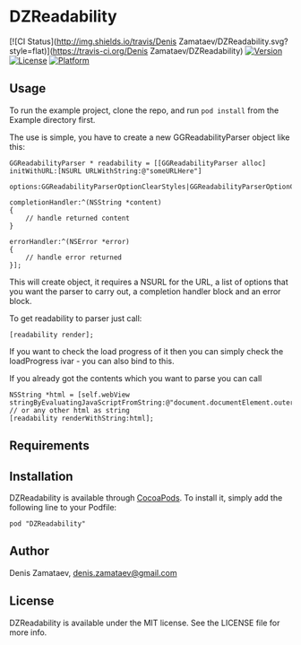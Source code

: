 # DZReadability

[![CI Status](http://img.shields.io/travis/Denis Zamataev/DZReadability.svg?style=flat)](https://travis-ci.org/Denis Zamataev/DZReadability)
[![Version](https://img.shields.io/cocoapods/v/DZReadability.svg?style=flat)](http://cocoadocs.org/docsets/DZReadability)
[![License](https://img.shields.io/cocoapods/l/DZReadability.svg?style=flat)](http://cocoadocs.org/docsets/DZReadability)
[![Platform](https://img.shields.io/cocoapods/p/DZReadability.svg?style=flat)](http://cocoadocs.org/docsets/DZReadability)

## Usage

To run the example project, clone the repo, and run `pod install` from the Example directory first.

The use is simple, you have to create a new GGReadabilityParser object like this:
```
GGReadabilityParser * readability = [[GGReadabilityParser alloc] initWithURL:[NSURL URLWithString:@"someURLHere"]
                                                                   options:GGReadabilityParserOptionClearStyles|GGReadabilityParserOptionClearLinkLists|GGReadabilityParserOptionFixLinks|GGReadabilityParserOptionFixImages|GGReadabilityParserOptionRemoveHeader|GGReadabilityParserOptionRemoveIFrames
                                                           completionHandler:^(NSString *content)
{
    // handle returned content
}
                                                                errorHandler:^(NSError *error) 
{
    // handle error returned
}];
```
This will create object, it requires a NSURL for the URL, a list of options that you want the parser to carry out, a completion handler block and an error block.

To get readability to parser just call:
```
[readability render];
```
If you want to check the load progress of it then you can simply check the loadProgress ivar - you can also bind to this.

If you already got the contents which you want to parse you can call
```
NSString *html = [self.webView stringByEvaluatingJavaScriptFromString:@"document.documentElement.outerHTML"]; // or any other html as string
[readability renderWithString:html];
```

## Requirements

## Installation

DZReadability is available through [CocoaPods](http://cocoapods.org). To install
it, simply add the following line to your Podfile:

    pod "DZReadability"

## Author

Denis Zamataev, denis.zamataev@gmail.com

## License

DZReadability is available under the MIT license. See the LICENSE file for more info.

